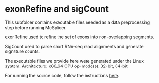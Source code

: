 exonRefine and sigCount
=======================

This subfolder contains executable files needed as a data preprocessing step before running McSplicer. 

exonRefine used to refine the set of exons into non-overlapping segments.

SigCount used to parse short RNA-seq read alignments and generate signature counts.

The executable files we provide here were generated under the Linux system:
Architecture:        x86_64
CPU op-mode(s):      32-bit, 64-bit

For running the source code, follow the instructions [here](https://github.com/canzarlab/sigcount).







